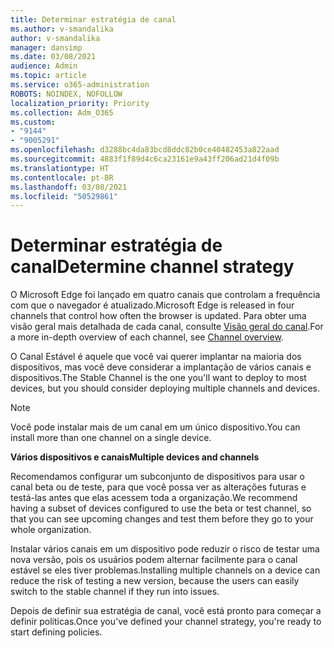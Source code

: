 ```yaml
---
title: Determinar estratégia de canal
ms.author: v-smandalika
author: v-smandalika
manager: dansimp
ms.date: 03/08/2021
audience: Admin
ms.topic: article
ms.service: o365-administration
ROBOTS: NOINDEX, NOFOLLOW
localization_priority: Priority
ms.collection: Adm_O365
ms.custom:
- "9144"
- "9005291"
ms.openlocfilehash: d3288bc4da83bcd8ddc82b0ce40482453a822aad
ms.sourcegitcommit: 4883f1f89d4c6ca23161e9a43ff206ad21d4f09b
ms.translationtype: HT
ms.contentlocale: pt-BR
ms.lasthandoff: 03/08/2021
ms.locfileid: "50529861"
---
```

# <a name="determine-channel-strategy"></a><span data-ttu-id="56deb-102">Determinar estratégia de canal</span><span class="sxs-lookup"><span data-stu-id="56deb-102">Determine channel strategy</span></span>

<span data-ttu-id="56deb-103">O Microsoft Edge foi lançado em quatro canais que controlam a frequência com que o navegador é atualizado.</span><span class="sxs-lookup"><span data-stu-id="56deb-103">Microsoft Edge is released in four channels that control how often the browser is updated.</span></span> <span data-ttu-id="56deb-104">Para obter uma visão geral mais detalhada de cada canal, consulte [Visão geral do canal](https://docs.microsoft.com/DeployEdge/microsoft-edge-channels#channel-overview).</span><span class="sxs-lookup"><span data-stu-id="56deb-104">For a more in-depth overview of each channel, see [Channel overview](https://docs.microsoft.com/DeployEdge/microsoft-edge-channels#channel-overview).</span></span>

<span data-ttu-id="56deb-105">O Canal Estável é aquele que você vai querer implantar na maioria dos dispositivos, mas você deve considerar a implantação de vários canais e dispositivos.</span><span class="sxs-lookup"><span data-stu-id="56deb-105">The Stable Channel is the one you'll want to deploy to most devices, but you should consider deploying multiple channels and devices.</span></span>

> [!NOTE]
> <span data-ttu-id="56deb-106">Você pode instalar mais de um canal em um único dispositivo.</span><span class="sxs-lookup"><span data-stu-id="56deb-106">You can install more than one channel on a single device.</span></span>

<span data-ttu-id="56deb-107">**Vários dispositivos e canais**</span><span class="sxs-lookup"><span data-stu-id="56deb-107">**Multiple devices and channels**</span></span>

<span data-ttu-id="56deb-108">Recomendamos configurar um subconjunto de dispositivos para usar o canal beta ou de teste, para que você possa ver as alterações futuras e testá-las antes que elas acessem toda a organização.</span><span class="sxs-lookup"><span data-stu-id="56deb-108">We recommend having a subset of devices configured to use the beta or test channel, so that you can see upcoming changes and test them before they go to your whole organization.</span></span>

<span data-ttu-id="56deb-109">Instalar vários canais em um dispositivo pode reduzir o risco de testar uma nova versão, pois os usuários podem alternar facilmente para o canal estável se eles tiver problemas.</span><span class="sxs-lookup"><span data-stu-id="56deb-109">Installing multiple channels on a device can reduce the risk of testing a new version, because the users can easily switch to the stable channel if they run into issues.</span></span>

<span data-ttu-id="56deb-110">Depois de definir sua estratégia de canal, você está pronto para começar a definir políticas.</span><span class="sxs-lookup"><span data-stu-id="56deb-110">Once you've defined your channel strategy, you're ready to start defining policies.</span></span>

